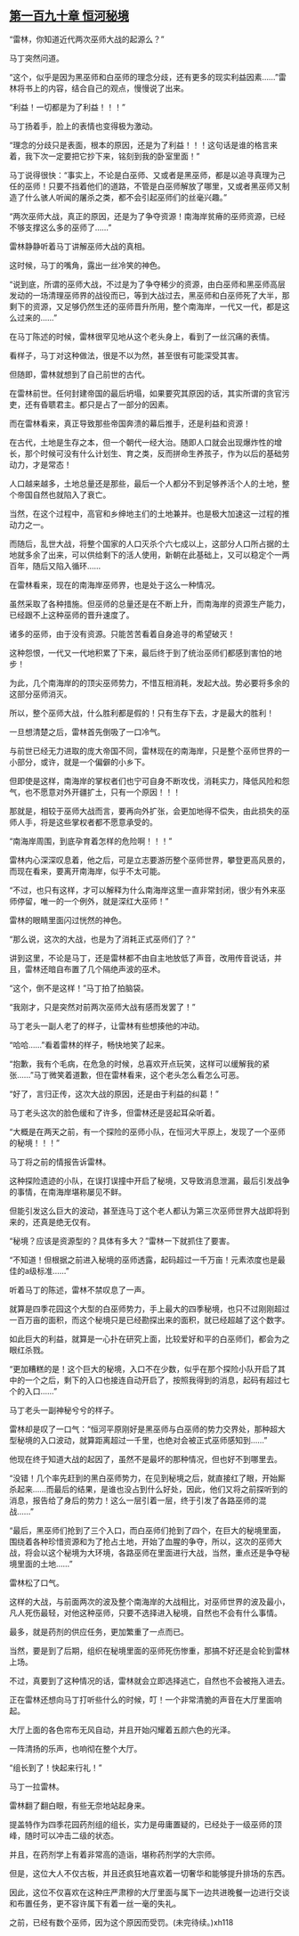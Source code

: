 ## [第一百九十章 恒河秘境](https://www.xxbiquge.com/11_11222/8810283.html)


  “雷林，你知道近代两次巫师大战的起源么？”

  马丁突然问道。

  “这个，似乎是因为黑巫师和白巫师的理念分歧，还有更多的现实利益因素……”雷林将书上的内容，结合自己的观点，慢慢说了出来。

  “利益！一切都是为了利益！！！”

  马丁扬着手，脸上的表情也变得极为激动。

  “理念的分歧只是表面，根本的原因，还是为了利益！！！这句话是谁的格言来着，我下次一定要把它抄下来，铭刻到我的卧室里面！”

  马丁说得很快：“事实上，不论是白巫师、又或者是黑巫师，都是以追寻真理为己任的巫师！只要不挡着他们的道路，不管是白巫师解放了哪里，又或者黑巫师又制造了什么骇人听闻的屠杀之类，都不会引起巫师们的丝毫兴趣。”

  “两次巫师大战，真正的原因，还是为了争夺资源！南海岸贫瘠的巫师资源，已经不够支撑这么多的巫师了……”

  雷林静静听着马丁讲解巫师大战的真相。

  这时候，马丁的嘴角，露出一丝冷笑的神色。

  “说到底，所谓的巫师大战，不过是为了争夺稀少的资源，由白巫师和黑巫师高层发动的一场清理巫师界的战役而已，等到大战过去，黑巫师和白巫师死了大半，那剩下的资源，又足够仍然生还的巫师晋升所用，整个南海岸，一代又一代，都是这么过来的……”

  在马丁陈述的时候，雷林很罕见地从这个老头身上，看到了一丝沉痛的表情。

  看样子，马丁对这种做法，很是不以为然，甚至很有可能深受其害。

  但随即，雷林就想到了自己前世的古代。

  在雷林前世。任何封建帝国的最后坍塌，如果要究其原因的话，其实所谓的贪官污吏，还有昏聩君主。都只是占了一部分的因素。

  而在雷林看来，真正导致那些帝国奔溃的幕后推手，还是利益和资源！

  在古代，土地是生存之本，但一个朝代一经大治。随即人口就会出现爆炸性的增长，那个时候可没有什么计划生、育之类，反而拼命生养孩子，作为以后的基础劳动力，才是常态！

  人口越来越多，土地总量还是那些，最后一个人都分不到足够养活个人的土地，整个帝国自然也就陷入了衰亡。

  当然，在这个过程中，高官和乡绅地主们的土地兼并。也是极大加速这一过程的推动力之一。

  而随后，乱世大战，将整个国家的人口灭杀个六七成以上，这部分人口所占据的土地就多余了出来，可以供给剩下的活人使用，新朝在此基础上，又可以稳定个一两百年，随后又陷入循环……

  在雷林看来，现在的南海岸巫师界，也是处于这么一种情况。

  虽然采取了各种措施。但巫师的总量还是在不断上升，而南海岸的资源生产能力，已经跟不上这种巫师的晋升速度了。

  诸多的巫师，由于没有资源。只能苦苦看着自身追寻的希望破灭！

  这种怨恨，一代又一代地积累了下来，最后终于到了统治巫师们都感到害怕的地步！

  为此，几个南海岸的的顶尖巫师势力，不惜互相消耗，发起大战。势必要将多余的这部分巫师消灭。

  所以，整个巫师大战，什么胜利都是假的！只有生存下去，才是最大的胜利！

  一旦想清楚之后，雷林首先倒吸了一口冷气。

  与前世已经无力进取的庞大帝国不同，雷林现在的南海岸，只是整个巫师世界的一小部分，或许，就是一个偏僻的小乡下。

  但即使是这样，南海岸的掌权者们也宁可自身不断攻伐，消耗实力，降低风险和怨气，也不愿意对外开疆扩土，只有一个原因！！！

  那就是，相较于巫师大战而言，要再向外扩张，会更加地得不偿失，由此损失的巫师人手，将是这些掌权者都不愿意承受的。

  “南海岸周围，到底孕育着怎样的危险啊！！！”

  雷林内心深深叹息着，他之后，可是立志要游历整个巫师世界，攀登更高风景的，而现在看来，要离开南海岸，似乎不太可能。

  “不过，也只有这样，才可以解释为什么南海岸这里一直非常封闭，很少有外来巫师停留，唯一的一个例外，就是深红大巫师！”

  雷林的眼睛里面闪过恍然的神色。

  “那么说，这次的大战，也是为了消耗正式巫师们了？”

  讲到这里，不论是马丁，还是雷林都不由自主地放低了声音，改用传音说话，并且，雷林还暗自布置了几个隔绝声波的巫术。

  “这个，倒不是这样！”马丁拍了拍脑袋。

  “我刚才，只是突然对前两次巫师大战有感而发罢了！”

  马丁老头一副人老了的样子，让雷林有些想揍他的冲动。

  “哈哈……”看着雷林的样子，畅快地笑了起来。

  “抱歉，我有个毛病，在危急的时候，总喜欢开点玩笑，这样可以缓解我的紧张……”马丁微笑着道歉，但在雷林看来，这个老头怎么看怎么可恶。

  “好了，言归正传，这次大战的原因，还是由于利益的纠葛！”

  马丁老头这次的脸色缓和了许多，但雷林还是竖起耳朵听着。

  “大概是在两天之前，有一个探险的巫师小队，在恒河大平原上，发现了一个巫师的秘境！！！”

  马丁将之前的情报告诉雷林。

  这种探险遗迹的小队，在误打误撞中开启了秘境，又导致消息泄漏，最后引发战争的事情，在南海岸堪称屡见不鲜。

  但能引发这么巨大的波动，甚至连马丁这个老人都认为第三次巫师世界大战即将到来的，还真是绝无仅有。

  “秘境？应该是资源型的？具体有多大？”雷林一下就抓住了要害。

  “不知道！但根据之前进入秘境的巫师透露，起码超过一千万亩！元素浓度也是最佳的a级标准……”

  听着马丁的陈述，雷林不禁叹息了一声。

  就算是四季花园这个大型的白巫师势力，手上最大的四季秘境，也只不过刚刚超过一百万亩的面积，而这个秘境只是已经勘探出来的面积，就已经超越了这个数字。

  如此巨大的利益，就算是一心扑在研究上面，比较爱好和平的白巫师们，都会为之眼红杀戮。

  “更加糟糕的是！这个巨大的秘境，入口不在少数，似乎在那个探险小队开启了其中的一个之后，剩下的入口也接连自动开启了，按照我得到的消息，起码有超过七个的入口……”

  马丁老头一副神秘兮兮的样子。

  雷林却是叹了一口气：“恒河平原刚好是黑巫师与白巫师的势力交界处，那种超大型秘境的入口波动，就算距离超过一千里，也绝对会被正式巫师感知到……”

  他现在终于知道大战的起因了，虽然不是最坏的那种情况，但也好不到哪里去。

  “没错！几个率先赶到的黑白巫师势力，在见到秘境之后，就直接红了眼，开始厮杀起来……而最后的结果，是谁也没占到什么好处，因此，他们又将之前探听到的消息，报告给了身后的势力！这么一层引着一层，终于引发了各路巫师的混战……”

  “最后，黑巫师们抢到了三个入口，而白巫师们抢到了四个，在巨大的秘境里面，围绕着各种珍惜资源和为了抢占土地，开始了血腥的争夺，所以，这次的巫师大战，将会以这个秘境为大环境，各路巫师在里面进行大战，当然，重点还是争夺秘境里面的土地……”

  雷林松了口气。

  这样的大战，与前面两次的波及整个南海岸的大战相比，对巫师世界的波及最小，凡人死伤最轻，对他这种巫师，只要不选择进入秘境，自然也不会有什么事情。

  最多，就是药剂的供应任务，更加繁重了一点而已。

  当然，要是到了后期，组织在秘境里面的巫师死伤惨重，那搞不好还是会轮到雷林上场。

  不过，真要到了这种情况的话，雷林就会立即选择逃亡，自然也不会被拖入进去。

  正在雷林还想向马丁打听些什么的时候，叮！一个非常清脆的声音在大厅里面响起。

  大厅上面的各色帘布无风自动，并且开始闪耀着五颜六色的光泽。

  一阵清扬的乐声，也响彻在整个大厅。

  “组长到了！快起来行礼！”

  马丁一拉雷林。

  雷林翻了翻白眼，有些无奈地站起身来。

  提盖特作为四季花园药剂组的组长，实力是毋庸置疑的，已经处于一级巫师的顶峰，随时可以冲击二级的状态。

  并且，在药剂学上有着非常高的造诣，堪称药剂学的大宗师。

  但是，这位大人不仅古板，并且还疯狂地喜欢着一切奢华和能够提升排场的东西。

  因此，这位不仅喜欢在这种庄严肃穆的大厅里面与属下一边共进晚餐一边进行交谈和布置任务，更不容许属下有着一丝一毫的失礼。

  之前，已经有数个巫师，因为这个原因而受罚。(未完待续。)xh118
